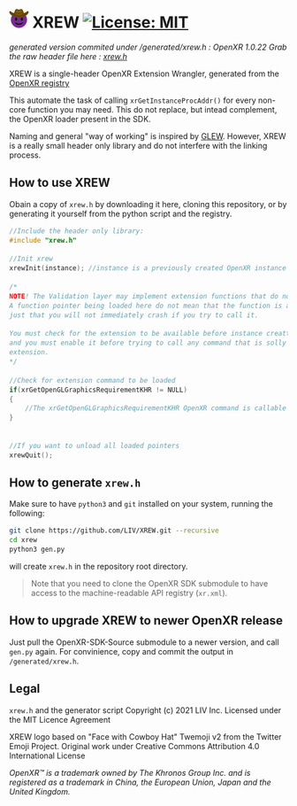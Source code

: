 # ![XR purple cowboy emoji](./resources/XR_wranglerx40.png) XREW [![License: MIT](https://img.shields.io/badge/License-MIT-yellow.svg)](https://opensource.org/licenses/MIT)

*generated version commited under /generated/xrew.h : OpenXR 1.0.22 Grab the raw header file here : [xrew.h](https://raw.githubusercontent.com/LIV/XREW/master/generated/xrew.h)*

XREW is a single-header OpenXR Extension Wrangler, generated from the [OpenXR registry](https://github.com/KhronosGroup/OpenXR-SDK-Source/blob/master/specification/registry/xr.xml)

This automate the task of calling `xrGetInstanceProcAddr()` for every non-core function you may need. This do not replace, but intead complement, the OpenXR loader present in the SDK.

Naming and general "way of working" is inspired by [GLEW](http://glew.sourceforge.net/). However, XREW is a really small header only library and do not interfere with the linking process.

## How to use XREW

Obain a copy of `xrew.h` by downloading it here, cloning this repository, or by generating it yourself from the python script and the registry.

```C
//Include the header only library:
#include "xrew.h"

//Init xrew
xrewInit(instance); //instance is a previously created OpenXR instance

/*
NOTE! The Validation layer may implement extension functions that do not exist for your runtime.
A function pointer being loaded here do not mean that the function is avaialable to you, 
just that you will not immediately crash if you try to call it.

You must check for the extension to be available before instance creattion,
and you must enable it before trying to call any command that is solly defined in said 
extension.
*/

//Check for extension command to be loaded
if(xrGetOpenGLGraphicsRequirementKHR != NULL)
{
    //The xrGetOpenGLGraphicsRequirementKHR OpenXR command is callable
}


//If you want to unload all loaded pointers
xrewQuit();
```

## How to generate `xrew.h`

Make sure to have `python3` and `git` installed on your system, running the following:

```bash
git clone https://github.com/LIV/XREW.git --recursive
cd xrew
python3 gen.py
```

will create `xrew.h` in the repository root directory.


> Note that you need to clone the OpenXR SDK submodule to have access to the machine-readable API registry (`xr.xml`).


## How to upgrade XREW to newer OpenXR release

Just pull the OpenXR-SDK-Source submodule to a newer version, and call `gen.py` again.
For convinience, copy and commit the output in `/generated/xrew.h`.

## Legal

`xrew.h` and the generator script
Copyright (c) 2021 LIV Inc.
Licensed under the MIT Licence Agreement

XREW logo based on "Face with Cowboy Hat" Twemoji v2 from the Twitter Emoji Project. Original work under Creative Commons Attribution 4.0 International License

*OpenXR™ is a trademark owned by The Khronos Group Inc. and is registered as a trademark in China, the European Union, Japan and the United Kingdom.*
